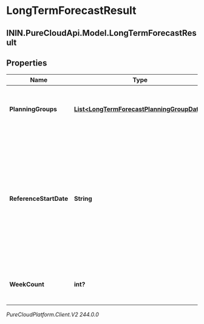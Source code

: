# LongTermForecastResult

## ININ.PureCloudApi.Model.LongTermForecastResult

## Properties

|Name | Type | Description | Notes|
|------------ | ------------- | ------------- | -------------|
| **PlanningGroups** | [**List&lt;LongTermForecastPlanningGroupData&gt;**](LongTermForecastPlanningGroupData) | The forecast data broken up by planning group | [optional] |
| **ReferenceStartDate** | **String** | The reference start date relative to the business unit time zone in this forecast. Dates are represented as an ISO-8601 string. For example: yyyy-MM-dd | [optional] |
| **WeekCount** | **int?** | The number of weeks in this forecast | [optional] |



_PureCloudPlatform.Client.V2 244.0.0_
